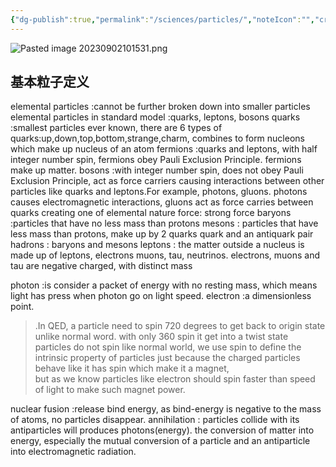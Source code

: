 ```yaml
---
{"dg-publish":true,"permalink":"/sciences/particles/","noteIcon":"","created":"","updated":""}
---
```




![Pasted image 20230902101531.png](/img/user/pics/Pasted%20image%2020230902101531.png)

## 基本粒子定义
elemental particles
	:cannot be further broken down into smaller particles
elemental particles in standard model
	:quarks, leptons, bosons
quarks
	:smallest particles ever known, there are 6 types of quarks:up,down,top,bottom,strange,charm, combines to form nucleons which make up nucleus of an atom
fermions 
	:quarks and leptons, with half integer number spin, fermions obey Pauli Exclusion Principle. fermions make up matter.
bosons
	:with integer number spin, does not obey Pauli Exclusion Principle, act as force carriers causing interactions between other particles like quarks and leptons.For example, photons, gluons. photons causes electromagnetic interactions, gluons act as force carries between quarks creating one of elemental nature force: strong force
baryons
	:particles that have no less mass than protons
mesons
	: particles that have less mass than protons, make up by 2 quarks quark and  an antiquark pair
hadrons
	: baryons and mesons
leptons
	: the matter outside a nucleus is made up of leptons, electrons muons, tau, neutrinos. electrons, muons and tau are negative charged, with distinct mass
	
photon
	:is consider a packet of energy with no resting mass, which means light has press when photon go on light speed.
electron
	:a dimensionless point.
	
>.In QED, a particle need to spin 720 degrees to get back to origin state unlike normal word. with only 360 spin it get into a twist state
particles do not spin like normal world, we use spin to define the intrinsic property of particles just because the charged particles behave like it has spin which make it a magnet,  
but as we know particles like electron should spin faster than speed of light to make such magnet power.

nuclear fusion
	:release bind energy, as bind-energy is negative to the mass of atoms, no particles disappear.
annihilation
	: particles collide with its antiparticles will produces photons(energy). the conversion of matter into energy, especially the mutual conversion of a particle and an antiparticle into electromagnetic radiation.